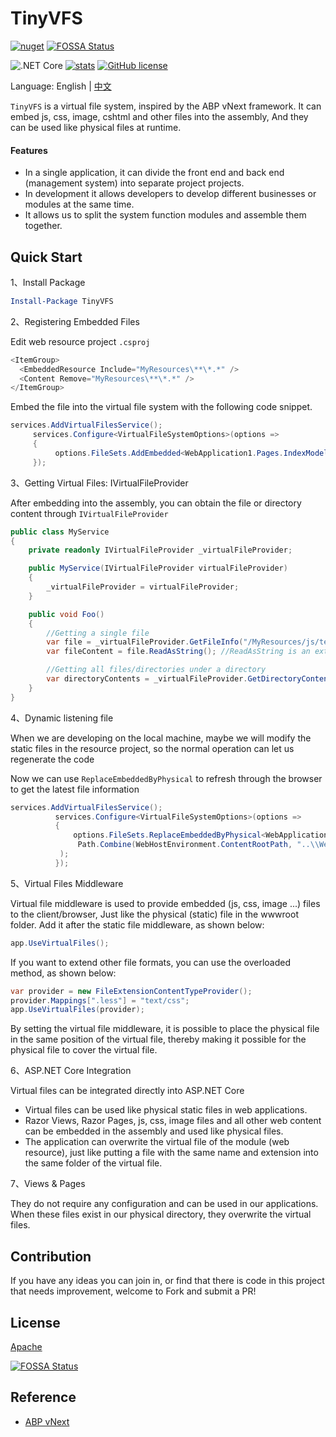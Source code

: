 # TinyVFS 

[![nuget](https://img.shields.io/nuget/v/TinyVFS.svg?style=flat-square)](https://www.nuget.org/packages/TinyVFS) [![FOSSA Status](https://app.fossa.com/api/projects/git%2Bgithub.com%2Fhueifeng%2FTinyVFS.svg?type=shield)](https://app.fossa.com/projects/git%2Bgithub.com%2Fhueifeng%2FTinyVFS?ref=badge_shield)

![.NET Core](https://github.com/hueifeng/TinyVFS/workflows/.NET%20Core/badge.svg)
[![stats](https://img.shields.io/nuget/dt/TinyVFS.svg?style=flat-square)](https://www.nuget.org/stats/packages/TinyVFS?groupby=Version) [![GitHub license](https://img.shields.io/badge/license-Apache%202-blue.svg)](https://raw.githubusercontent.com/hueifeng/TinyVFS/master/LICENSE)


Language: English | [中文](README.zh-cn.md)

`TinyVFS` is a virtual file system, inspired by the ABP vNext framework. It can embed js, css, image, cshtml and other files into the assembly,
And they can be used like physical files at runtime.

#### Features

* In a single application, it can divide the front end and back end (management system) into separate project projects.
* In development it allows developers to develop different businesses or modules at the same time.
* It allows us to split the system function modules and assemble them together.

## Quick Start

1、Install Package

```powershell
Install-Package TinyVFS
```

2、Registering Embedded Files

Edit web resource project `.csproj`
```csharp
<ItemGroup>
  <EmbeddedResource Include="MyResources\**\*.*" />
  <Content Remove="MyResources\**\*.*" />
</ItemGroup>
```

Embed the file into the virtual file system with the following code snippet.

```csharp
services.AddVirtualFilesService();
     services.Configure<VirtualFileSystemOptions>(options =>
     {
          options.FileSets.AddEmbedded<WebApplication1.Pages.IndexModel>("WebResources");
     });
```



3、Getting Virtual Files: IVirtualFileProvider

After embedding into the assembly, you can obtain the file or directory content through `IVirtualFileProvider`

```csharp
public class MyService
{
    private readonly IVirtualFileProvider _virtualFileProvider;

    public MyService(IVirtualFileProvider virtualFileProvider)
    {
        _virtualFileProvider = virtualFileProvider;
    }

    public void Foo()
    {
        //Getting a single file
        var file = _virtualFileProvider.GetFileInfo("/MyResources/js/test.js");
        var fileContent = file.ReadAsString(); //ReadAsString is an extension method of ABP

        //Getting all files/directories under a directory
        var directoryContents = _virtualFileProvider.GetDirectoryContents("/MyResources/js");
    }
}
```

4、Dynamic listening file

When we are developing on the local machine, maybe we will modify the static files in the resource project, so the normal operation can let us regenerate the code

Now we can use `ReplaceEmbeddedByPhysical` to refresh through the browser to get the latest file information

```csharp
services.AddVirtualFilesService();
          services.Configure<VirtualFileSystemOptions>(options =>
          {
              options.FileSets.ReplaceEmbeddedByPhysical<WebApplication1.Pages.IndexModel>(
               Path.Combine(WebHostEnvironment.ContentRootPath, "..\\WebResources")
           );
          });

```

5、Virtual Files Middleware


Virtual file middleware is used to provide embedded (js, css, image ...) files to the client/browser,
Just like the physical (static) file in the wwwroot folder. Add it after the static file middleware, as shown below:

```csharp
app.UseVirtualFiles();
```

If you want to extend other file formats, you can use the overloaded method, as shown below:

```csharp
var provider = new FileExtensionContentTypeProvider();
provider.Mappings[".less"] = "text/css";
app.UseVirtualFiles(provider);
```


By setting the virtual file middleware, it is possible to place the physical file in the same position of the virtual file, thereby making it possible for the physical file to cover the virtual file.

6、ASP.NET Core Integration


Virtual files can be integrated directly into ASP.NET Core


-  Virtual files can be used like physical static files in web applications.
-  Razor Views, Razor Pages, js, css, image files and all other web content can be embedded in the assembly and used like physical files.
-  The application can overwrite the virtual file of the module (web resource), just like putting a file with the same name and extension into the same folder of the virtual file.

7、Views & Pages


They do not require any configuration and can be used in our applications. When these files exist in our physical directory, they overwrite the virtual files.

## Contribution

If you have any ideas you can join in, or find that there is code in this project that needs improvement, welcome to Fork and submit a PR!

## License

[Apache](https://raw.githubusercontent.com/hueifeng/TinyVFS/master/LICENSE)


[![FOSSA Status](https://app.fossa.com/api/projects/git%2Bgithub.com%2Fhueifeng%2FTinyVFS.svg?type=large)](https://app.fossa.com/projects/git%2Bgithub.com%2Fhueifeng%2FTinyVFS?ref=badge_large)

## Reference

- [ABP vNext](https://github.com/abpframework/abp)